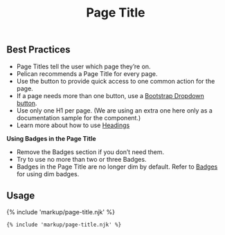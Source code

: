 ﻿---
title: Page Title
summary: The Page Title block explains the purpose of a page.
tags: components
layout: guide
eleventyNavigation:
  key: Page Title
  parent: Components
  order: 230
  excerpt: The Page Title block explains the purpose of a page.
  img: /img/illustrations/illus-page-title.svg
---

## Best Practices

- Page Titles tell the user which page they’re on.
- Pelican recommends a Page Title for every page.
- Use the button to provide quick access to one common action for the page.
- If a page needs more than one button, use a [Bootstrap Dropdown button](https://getbootstrap.com/docs/5.3/components/dropdowns/#single-button).
- Use only one H1 per page. (We are using an extra one here only as a documentation sample for the component.)
- Learn more about how to use [Headings](/accessibility/headings/)

**Using Badges in the Page Title**

- Remove the Badges section if you don’t need them.
- Try to use no more than two or three Badges.
- Badges in the Page Title are no longer dim by default. Refer to [Badges](/components/badges/) for using dim badges.

## Usage

{% include 'markup/page-title.njk' %}

```html
{% include 'markup/page-title.njk' %}
```
